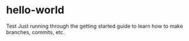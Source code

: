 # hello-world
Test
Just running through the getting started guide to learn how to make branches, commits, etc.
